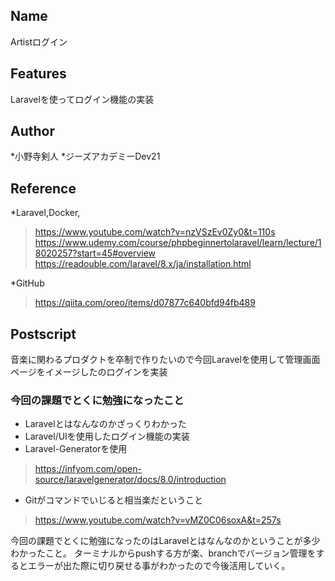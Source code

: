 ## Name
Artistログイン

## Features
Laravelを使ってログイン機能の実装

## Author
*小野寺剣人
*ジーズアカデミーDev21
 
## Reference
*Laravel,Docker,
>https://www.youtube.com/watch?v=nzVSzEv0Zy0&t=110s
>https://www.udemy.com/course/phpbeginnertolaravel/learn/lecture/18020257?start=45#overview
>https://readouble.com/laravel/8.x/ja/installation.html

*GitHub
>https://qiita.com/oreo/items/d07877c640bfd94fb489


## Postscript
音楽に関わるプロダクトを卒制で作りたいので今回Laravelを使用して管理画面ページをイメージしたのログインを実装

### 今回の課題でとくに勉強になったこと
* Laravelとはなんなのかざっくりわかった
* Laravel/UIを使用したログイン機能の実装
* Laravel-Generatorを使用
>https://infyom.com/open-source/laravelgenerator/docs/8.0/introduction
* Gitがコマンドでいじると相当楽だということ
>https://www.youtube.com/watch?v=vMZ0C06soxA&t=257s

今回の課題でとくに勉強になったのはLaravelとはなんなのかということが多少わかったこと。
ターミナルからpushする方が楽、branchでバージョン管理をするとエラーが出た際に切り戻せる事がわかったので今後活用していく。
